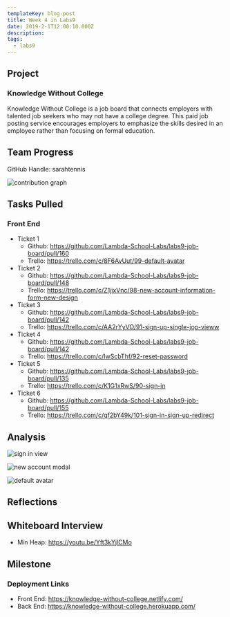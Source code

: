 ```yaml
---
templateKey: blog-post
title: Week 4 in Labs9
date: 2019-2-1T12:00:10.000Z
description:
tags:
  - labs9
---
```


## Project
### Knowledge Without College

Knowledge Without College is a job board that connects employers with talented job seekers who may not have a college degree. This paid job posting service encourages employers to emphasize the skills desired in an employee rather than focusing on formal education.

## Team Progress

GitHub Handle: sarahtennis

![contribution graph](/img/week-4-contribution-graph.png)

## Tasks Pulled

### Front End
* Ticket 1
  * Github: https://github.com/Lambda-School-Labs/labs9-job-board/pull/160
  * Trello: https://trello.com/c/8F6AvUut/99-default-avatar
* Ticket 2
  * Github: https://github.com/Lambda-School-Labs/labs9-job-board/pull/148
  * Trello: https://trello.com/c/Z1jixVnc/98-new-account-information-form-new-design
* Ticket 3
  * Github: https://github.com/Lambda-School-Labs/labs9-job-board/pull/142
  * Trello: https://trello.com/c/AA2rYyVO/91-sign-up-single-jop-vieww
* Ticket 4
  * Github: https://github.com/Lambda-School-Labs/labs9-job-board/pull/142
  * Trello: https://trello.com/c/IwScbThf/92-reset-password
* Ticket 5
  * Github: https://github.com/Lambda-School-Labs/labs9-job-board/pull/135
  * Trello: https://trello.com/c/K1G1xRwS/90-sign-in
* Ticket 6
  * Github: https://github.com/Lambda-School-Labs/labs9-job-board/pull/155
  * Trello: https://trello.com/c/qf2bY49k/101-sign-in-sign-up-redirect

## Analysis

![sign in view](/img/week-4-styling1.png) 

![new account modal](/img/week-4-styling2.png)

![default avatar](/img/week-4-default-avatar.png) 

## Reflections

## Whiteboard Interview

* Min Heap: https://youtu.be/Yft3kYjlCMo

## Milestone

### Deployment Links
 
* Front End: https://knowledge-without-college.netlify.com/
* Back End: https://knowledge-without-college.herokuapp.com/